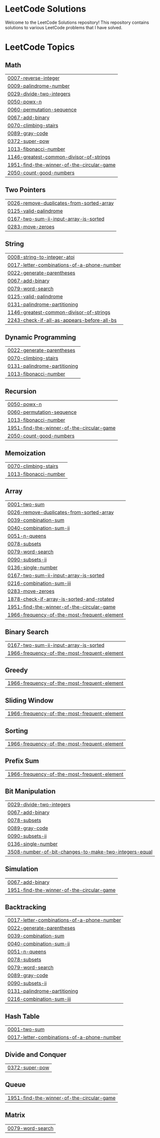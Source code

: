 # LeetCode Solutions

Welcome to the LeetCode Solutions repository! This repository contains solutions to various LeetCode problems that I have solved.

<!---LeetCode Topics Start-->
# LeetCode Topics
## Math
|  |
| ------- |
| [0007-reverse-integer](https://github.com/atandritC/LeetCode-Solutions/tree/master/0007-reverse-integer) |
| [0009-palindrome-number](https://github.com/atandritC/LeetCode-Solutions/tree/master/0009-palindrome-number) |
| [0029-divide-two-integers](https://github.com/atandritC/LeetCode-Solutions/tree/master/0029-divide-two-integers) |
| [0050-powx-n](https://github.com/atandritC/LeetCode-Solutions/tree/master/0050-powx-n) |
| [0060-permutation-sequence](https://github.com/atandritC/LeetCode-Solutions/tree/master/0060-permutation-sequence) |
| [0067-add-binary](https://github.com/atandritC/LeetCode-Solutions/tree/master/0067-add-binary) |
| [0070-climbing-stairs](https://github.com/atandritC/LeetCode-Solutions/tree/master/0070-climbing-stairs) |
| [0089-gray-code](https://github.com/atandritC/LeetCode-Solutions/tree/master/0089-gray-code) |
| [0372-super-pow](https://github.com/atandritC/LeetCode-Solutions/tree/master/0372-super-pow) |
| [1013-fibonacci-number](https://github.com/atandritC/LeetCode-Solutions/tree/master/1013-fibonacci-number) |
| [1146-greatest-common-divisor-of-strings](https://github.com/atandritC/LeetCode-Solutions/tree/master/1146-greatest-common-divisor-of-strings) |
| [1951-find-the-winner-of-the-circular-game](https://github.com/atandritC/LeetCode-Solutions/tree/master/1951-find-the-winner-of-the-circular-game) |
| [2050-count-good-numbers](https://github.com/atandritC/LeetCode-Solutions/tree/master/2050-count-good-numbers) |
## Two Pointers
|  |
| ------- |
| [0026-remove-duplicates-from-sorted-array](https://github.com/atandritC/LeetCode-Solutions/tree/master/0026-remove-duplicates-from-sorted-array) |
| [0125-valid-palindrome](https://github.com/atandritC/LeetCode-Solutions/tree/master/0125-valid-palindrome) |
| [0167-two-sum-ii-input-array-is-sorted](https://github.com/atandritC/LeetCode-Solutions/tree/master/0167-two-sum-ii-input-array-is-sorted) |
| [0283-move-zeroes](https://github.com/atandritC/LeetCode-Solutions/tree/master/0283-move-zeroes) |
## String
|  |
| ------- |
| [0008-string-to-integer-atoi](https://github.com/atandritC/LeetCode-Solutions/tree/master/0008-string-to-integer-atoi) |
| [0017-letter-combinations-of-a-phone-number](https://github.com/atandritC/LeetCode-Solutions/tree/master/0017-letter-combinations-of-a-phone-number) |
| [0022-generate-parentheses](https://github.com/atandritC/LeetCode-Solutions/tree/master/0022-generate-parentheses) |
| [0067-add-binary](https://github.com/atandritC/LeetCode-Solutions/tree/master/0067-add-binary) |
| [0079-word-search](https://github.com/atandritC/LeetCode-Solutions/tree/master/0079-word-search) |
| [0125-valid-palindrome](https://github.com/atandritC/LeetCode-Solutions/tree/master/0125-valid-palindrome) |
| [0131-palindrome-partitioning](https://github.com/atandritC/LeetCode-Solutions/tree/master/0131-palindrome-partitioning) |
| [1146-greatest-common-divisor-of-strings](https://github.com/atandritC/LeetCode-Solutions/tree/master/1146-greatest-common-divisor-of-strings) |
| [2243-check-if-all-as-appears-before-all-bs](https://github.com/atandritC/LeetCode-Solutions/tree/master/2243-check-if-all-as-appears-before-all-bs) |
## Dynamic Programming
|  |
| ------- |
| [0022-generate-parentheses](https://github.com/atandritC/LeetCode-Solutions/tree/master/0022-generate-parentheses) |
| [0070-climbing-stairs](https://github.com/atandritC/LeetCode-Solutions/tree/master/0070-climbing-stairs) |
| [0131-palindrome-partitioning](https://github.com/atandritC/LeetCode-Solutions/tree/master/0131-palindrome-partitioning) |
| [1013-fibonacci-number](https://github.com/atandritC/LeetCode-Solutions/tree/master/1013-fibonacci-number) |
## Recursion
|  |
| ------- |
| [0050-powx-n](https://github.com/atandritC/LeetCode-Solutions/tree/master/0050-powx-n) |
| [0060-permutation-sequence](https://github.com/atandritC/LeetCode-Solutions/tree/master/0060-permutation-sequence) |
| [1013-fibonacci-number](https://github.com/atandritC/LeetCode-Solutions/tree/master/1013-fibonacci-number) |
| [1951-find-the-winner-of-the-circular-game](https://github.com/atandritC/LeetCode-Solutions/tree/master/1951-find-the-winner-of-the-circular-game) |
| [2050-count-good-numbers](https://github.com/atandritC/LeetCode-Solutions/tree/master/2050-count-good-numbers) |
## Memoization
|  |
| ------- |
| [0070-climbing-stairs](https://github.com/atandritC/LeetCode-Solutions/tree/master/0070-climbing-stairs) |
| [1013-fibonacci-number](https://github.com/atandritC/LeetCode-Solutions/tree/master/1013-fibonacci-number) |
## Array
|  |
| ------- |
| [0001-two-sum](https://github.com/atandritC/LeetCode-Solutions/tree/master/0001-two-sum) |
| [0026-remove-duplicates-from-sorted-array](https://github.com/atandritC/LeetCode-Solutions/tree/master/0026-remove-duplicates-from-sorted-array) |
| [0039-combination-sum](https://github.com/atandritC/LeetCode-Solutions/tree/master/0039-combination-sum) |
| [0040-combination-sum-ii](https://github.com/atandritC/LeetCode-Solutions/tree/master/0040-combination-sum-ii) |
| [0051-n-queens](https://github.com/atandritC/LeetCode-Solutions/tree/master/0051-n-queens) |
| [0078-subsets](https://github.com/atandritC/LeetCode-Solutions/tree/master/0078-subsets) |
| [0079-word-search](https://github.com/atandritC/LeetCode-Solutions/tree/master/0079-word-search) |
| [0090-subsets-ii](https://github.com/atandritC/LeetCode-Solutions/tree/master/0090-subsets-ii) |
| [0136-single-number](https://github.com/atandritC/LeetCode-Solutions/tree/master/0136-single-number) |
| [0167-two-sum-ii-input-array-is-sorted](https://github.com/atandritC/LeetCode-Solutions/tree/master/0167-two-sum-ii-input-array-is-sorted) |
| [0216-combination-sum-iii](https://github.com/atandritC/LeetCode-Solutions/tree/master/0216-combination-sum-iii) |
| [0283-move-zeroes](https://github.com/atandritC/LeetCode-Solutions/tree/master/0283-move-zeroes) |
| [1878-check-if-array-is-sorted-and-rotated](https://github.com/atandritC/LeetCode-Solutions/tree/master/1878-check-if-array-is-sorted-and-rotated) |
| [1951-find-the-winner-of-the-circular-game](https://github.com/atandritC/LeetCode-Solutions/tree/master/1951-find-the-winner-of-the-circular-game) |
| [1966-frequency-of-the-most-frequent-element](https://github.com/atandritC/LeetCode-Solutions/tree/master/1966-frequency-of-the-most-frequent-element) |
## Binary Search
|  |
| ------- |
| [0167-two-sum-ii-input-array-is-sorted](https://github.com/atandritC/LeetCode-Solutions/tree/master/0167-two-sum-ii-input-array-is-sorted) |
| [1966-frequency-of-the-most-frequent-element](https://github.com/atandritC/LeetCode-Solutions/tree/master/1966-frequency-of-the-most-frequent-element) |
## Greedy
|  |
| ------- |
| [1966-frequency-of-the-most-frequent-element](https://github.com/atandritC/LeetCode-Solutions/tree/master/1966-frequency-of-the-most-frequent-element) |
## Sliding Window
|  |
| ------- |
| [1966-frequency-of-the-most-frequent-element](https://github.com/atandritC/LeetCode-Solutions/tree/master/1966-frequency-of-the-most-frequent-element) |
## Sorting
|  |
| ------- |
| [1966-frequency-of-the-most-frequent-element](https://github.com/atandritC/LeetCode-Solutions/tree/master/1966-frequency-of-the-most-frequent-element) |
## Prefix Sum
|  |
| ------- |
| [1966-frequency-of-the-most-frequent-element](https://github.com/atandritC/LeetCode-Solutions/tree/master/1966-frequency-of-the-most-frequent-element) |
## Bit Manipulation
|  |
| ------- |
| [0029-divide-two-integers](https://github.com/atandritC/LeetCode-Solutions/tree/master/0029-divide-two-integers) |
| [0067-add-binary](https://github.com/atandritC/LeetCode-Solutions/tree/master/0067-add-binary) |
| [0078-subsets](https://github.com/atandritC/LeetCode-Solutions/tree/master/0078-subsets) |
| [0089-gray-code](https://github.com/atandritC/LeetCode-Solutions/tree/master/0089-gray-code) |
| [0090-subsets-ii](https://github.com/atandritC/LeetCode-Solutions/tree/master/0090-subsets-ii) |
| [0136-single-number](https://github.com/atandritC/LeetCode-Solutions/tree/master/0136-single-number) |
| [3508-number-of-bit-changes-to-make-two-integers-equal](https://github.com/atandritC/LeetCode-Solutions/tree/master/3508-number-of-bit-changes-to-make-two-integers-equal) |
## Simulation
|  |
| ------- |
| [0067-add-binary](https://github.com/atandritC/LeetCode-Solutions/tree/master/0067-add-binary) |
| [1951-find-the-winner-of-the-circular-game](https://github.com/atandritC/LeetCode-Solutions/tree/master/1951-find-the-winner-of-the-circular-game) |
## Backtracking
|  |
| ------- |
| [0017-letter-combinations-of-a-phone-number](https://github.com/atandritC/LeetCode-Solutions/tree/master/0017-letter-combinations-of-a-phone-number) |
| [0022-generate-parentheses](https://github.com/atandritC/LeetCode-Solutions/tree/master/0022-generate-parentheses) |
| [0039-combination-sum](https://github.com/atandritC/LeetCode-Solutions/tree/master/0039-combination-sum) |
| [0040-combination-sum-ii](https://github.com/atandritC/LeetCode-Solutions/tree/master/0040-combination-sum-ii) |
| [0051-n-queens](https://github.com/atandritC/LeetCode-Solutions/tree/master/0051-n-queens) |
| [0078-subsets](https://github.com/atandritC/LeetCode-Solutions/tree/master/0078-subsets) |
| [0079-word-search](https://github.com/atandritC/LeetCode-Solutions/tree/master/0079-word-search) |
| [0089-gray-code](https://github.com/atandritC/LeetCode-Solutions/tree/master/0089-gray-code) |
| [0090-subsets-ii](https://github.com/atandritC/LeetCode-Solutions/tree/master/0090-subsets-ii) |
| [0131-palindrome-partitioning](https://github.com/atandritC/LeetCode-Solutions/tree/master/0131-palindrome-partitioning) |
| [0216-combination-sum-iii](https://github.com/atandritC/LeetCode-Solutions/tree/master/0216-combination-sum-iii) |
## Hash Table
|  |
| ------- |
| [0001-two-sum](https://github.com/atandritC/LeetCode-Solutions/tree/master/0001-two-sum) |
| [0017-letter-combinations-of-a-phone-number](https://github.com/atandritC/LeetCode-Solutions/tree/master/0017-letter-combinations-of-a-phone-number) |
## Divide and Conquer
|  |
| ------- |
| [0372-super-pow](https://github.com/atandritC/LeetCode-Solutions/tree/master/0372-super-pow) |
## Queue
|  |
| ------- |
| [1951-find-the-winner-of-the-circular-game](https://github.com/atandritC/LeetCode-Solutions/tree/master/1951-find-the-winner-of-the-circular-game) |
## Matrix
|  |
| ------- |
| [0079-word-search](https://github.com/atandritC/LeetCode-Solutions/tree/master/0079-word-search) |
<!---LeetCode Topics End-->